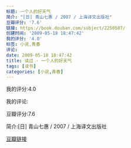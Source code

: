 ```yaml
---
标题: 一个人的好天气
简介: "[日] 青山七惠 / 2007 / 上海译文出版社"
豆瓣评分: '7.6'
链接: https://book.douban.com/subject/2250587/
创建时间: '2009-05-18 18:47:42'
我的评分: '4.0'
标签: 小说,青春
评论:
date: 2009-05-18 18:47:42
title: 读过 - 一个人的好天气
tags: [读书]
categories: [小说,青春]
---
```


我的评分:4.0

我的评论:

豆瓣评分:7.6

简介:[日] 青山七惠 / 2007 / 上海译文出版社

[豆瓣链接](https://book.douban.com/subject/2250587/)

